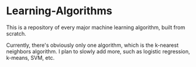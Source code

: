 # Learning-Algorithms
This is a repository of every major machine learning algorithm, built from scratch.

Currently, there's obviously only one algorithm, which is the k-nearest neighbors algorithm. I plan to slowly add more, such as logistic regression, k-means, SVM, etc.
